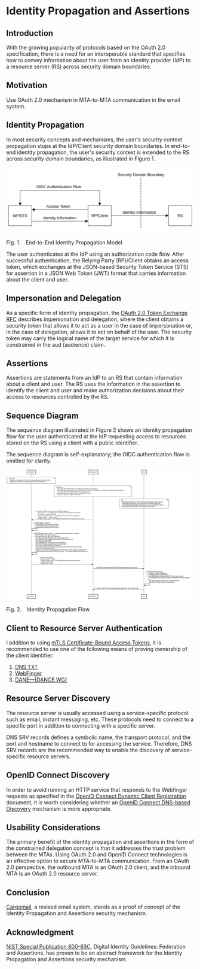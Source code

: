 <!-- @import "style.less" -->

# Identity Propagation and Assertions

## Introduction

With the growing popularity of protocols based on the OAuth 2.0 specification, there is a need for an interoperable standard that specifies how to convey information about the user from an identity provider (IdP) to a resource server (RS) across security domain boundaries.

## Motivation

Use OAuth 2.0 mechanism in MTA-to-MTA communication in the email system.

## Identity Propagation

In most security concepts and mechanisms, the user's security context propagation stops at the IdP/Client security domain boundaries. In end-to-end identity propagation, the user's security context is extended to the RS across security domain boundaries, as illustrated in Figure&nbsp;1.

![Model](./images/identity_propagation_model.svg)

<p class="figure">
Fig.&nbsp;1.&emsp;End-to-End Identity Propagation Model
</p>

The user authenticates at the IdP using an authorization code flow. After successful authentication, the Relying Party (RP)/Client obtains an access token, which exchanges at the JSON-based Security Token Service (STS) for assertion in a JSON Web Token (JWT) format that carries information about the client and user.

## Impersonation and Delegation

As a specific form of identity propagation, the [OAuth 2.0 Token Exchange RFC](https://datatracker.ietf.org/doc/html/rfc8693) describes impersonation and delegation, where the client obtains a security token that allows it to act as a user in the case of impersonation or, in the case of delegation, allows it to act on behalf of the user. The security token may carry the logical name of the target service for which it is constrained in the aud (audience) claim.

## Assertions

Assertions are statements from an IdP to an RS that contain information about a client and user. The RS uses the information in the assertion to identify the client and user and make authorization decisions about their access to resources controlled by the RS.

## Sequence Diagram

The sequence diagram illustrated in Figure&nbsp;2 shows an identity propagation flow for the user authenticated at the IdP requesting access to resources stored on the RS using a client with a public identifier.

The sequence diagram is self-explanatory; the OIDC authentication flow is omitted for clarity.

<div class="diagram">
    <img src=./images/identity_propagation_flow.svg alt="Sequence Diagram">
</div>

<p class="figure">
Fig.&nbsp;2.&emsp;Identity Propagation Flow
</p>

## Client to Resource Server Authentication

I addition to using [mTLS Certificate-Bound Access Tokens](https://www.rfc-editor.org/rfc/rfc8705#name-mutual-tls-client-certifica), it is recommended to use one of the following means of proving ownership of the client identifier:

1. [DNS TXT](https://github.com/cargomail-org/identity-propagation-and-assertions/blob/main/images/identity_propagation_flow_dns_txt.svg)
2. [WebFinger](https://github.com/cargomail-org/identity-propagation-and-assertions/blob/main/images/identity_propagation_flow_webfinger.svg)
3. [DANE—(DANCE WG)](https://github.com/cargomail-org/identity-propagation-and-assertions/blob/main/images/identity_propagation_flow_dane.svg)

## Resource Server Discovery

The resource server is usually accessed using a service-specific protocol such as email, instant messaging, etc. These protocols need to connect to a specific port in addition to connecting with a specific server.

DNS SRV records defines a symbolic name, the transport protocol, and the port and hostname to connect to for accessing the service. Therefore, DNS SRV records are the recommended way to enable the discovery of service-specific resource servers.

## OpenID Connect Discovery

In order to avoid running an HTTP service that responds to the Webfinger requests as specified in the [OpenID Connect Dynamic Client Registration](https://openid.net/specs/openid-connect-registration-1_0.html) document, it is worth considering whether an [OpenID Connect DNS-based Discovery](https://datatracker.ietf.org/doc/html/draft-sanz-openid-dns-discovery-01) mechanism is more appropriate.

## Usability Considerations

The primary benefit of the identity propagation and assertions in the form of the constrained delegation concept is that it addresses the trust problem between the MTAs. Using OAuth 2.0 and OpenID Connect technologies is an effective option to secure MTA-to-MTA communication. From an OAuth 2.0 perspective, the outbound MTA is an OAuth 2.0 client, and the inbound MTA is an OAuth 2.0 resource server.

## Conclusion

[Cargomail](https://github.com/cargomail-org/cargomail), a revised email system, stands as a proof of concept of the Identity Propagation and Assertions security mechanism.

## Acknowledgment

[NIST Special Publication 800-63C](https://pages.nist.gov/800-63-3/sp800-63c.html), Digital Identity Guidelines: Federation and Assertions, has proven to be an abstract framework for the Identity Propagation and Assertions security mechanism.
